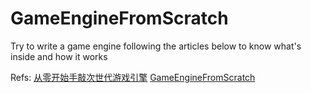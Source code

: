 # GameEngineFromScratch

Try to write a game engine following the articles below to know what's inside and how it works

Refs:
[从零开始手敲次世代游戏引擎](https://zhuanlan.zhihu.com/p/28589792)
[GameEngineFromScratch](https://github.com/netwarm007/GameEngineFromScratch)
